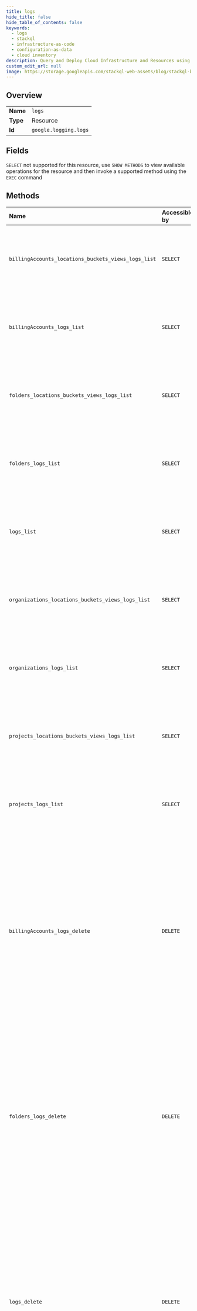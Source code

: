 ```yaml
---
title: logs
hide_title: false
hide_table_of_contents: false
keywords:
  - logs
  - stackql
  - infrastructure-as-code
  - configuration-as-data
  - cloud inventory
description: Query and Deploy Cloud Infrastructure and Resources using SQL
custom_edit_url: null
image: https://storage.googleapis.com/stackql-web-assets/blog/stackql-blog-post-featured-image.png
---
```

  
    

## Overview
<table><tbody>
<tr><td><b>Name</b></td><td><code>logs</code></td></tr>
<tr><td><b>Type</b></td><td>Resource</td></tr>
<tr><td><b>Id</b></td><td><code>google.logging.logs</code></td></tr>
</tbody></table>

## Fields
`SELECT` not supported for this resource, use `SHOW METHODS` to view available operations for the resource and then invoke a supported method using the `EXEC` command  
## Methods
| Name | Accessible by | Required Params | Description |
|:-----|:--------------|:----------------|:------------|
| `billingAccounts_locations_buckets_views_logs_list` | `SELECT` | `parent` | Lists the logs in projects, organizations, folders, or billing accounts. Only logs that have entries are listed. |
| `billingAccounts_logs_list` | `SELECT` | `parent` | Lists the logs in projects, organizations, folders, or billing accounts. Only logs that have entries are listed. |
| `folders_locations_buckets_views_logs_list` | `SELECT` | `parent` | Lists the logs in projects, organizations, folders, or billing accounts. Only logs that have entries are listed. |
| `folders_logs_list` | `SELECT` | `parent` | Lists the logs in projects, organizations, folders, or billing accounts. Only logs that have entries are listed. |
| `logs_list` | `SELECT` | `parent` | Lists the logs in projects, organizations, folders, or billing accounts. Only logs that have entries are listed. |
| `organizations_locations_buckets_views_logs_list` | `SELECT` | `parent` | Lists the logs in projects, organizations, folders, or billing accounts. Only logs that have entries are listed. |
| `organizations_logs_list` | `SELECT` | `parent` | Lists the logs in projects, organizations, folders, or billing accounts. Only logs that have entries are listed. |
| `projects_locations_buckets_views_logs_list` | `SELECT` | `parent` | Lists the logs in projects, organizations, folders, or billing accounts. Only logs that have entries are listed. |
| `projects_logs_list` | `SELECT` | `parent` | Lists the logs in projects, organizations, folders, or billing accounts. Only logs that have entries are listed. |
| `billingAccounts_logs_delete` | `DELETE` | `logName` | Deletes all the log entries in a log for the _Default Log Bucket. The log reappears if it receives new entries. Log entries written shortly before the delete operation might not be deleted. Entries received after the delete operation with a timestamp before the operation will be deleted. |
| `folders_logs_delete` | `DELETE` | `logName` | Deletes all the log entries in a log for the _Default Log Bucket. The log reappears if it receives new entries. Log entries written shortly before the delete operation might not be deleted. Entries received after the delete operation with a timestamp before the operation will be deleted. |
| `logs_delete` | `DELETE` | `logName` | Deletes all the log entries in a log for the _Default Log Bucket. The log reappears if it receives new entries. Log entries written shortly before the delete operation might not be deleted. Entries received after the delete operation with a timestamp before the operation will be deleted. |
| `organizations_logs_delete` | `DELETE` | `logName` | Deletes all the log entries in a log for the _Default Log Bucket. The log reappears if it receives new entries. Log entries written shortly before the delete operation might not be deleted. Entries received after the delete operation with a timestamp before the operation will be deleted. |
| `projects_logs_delete` | `DELETE` | `logName` | Deletes all the log entries in a log for the _Default Log Bucket. The log reappears if it receives new entries. Log entries written shortly before the delete operation might not be deleted. Entries received after the delete operation with a timestamp before the operation will be deleted. |
